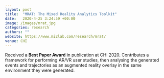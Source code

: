 ```yaml
---
layout: post
title:  "MRAT: The Mixed Reality Analytics Toolkit"
date:   2020-4-25 3:24:59 +00:00
image: /images/mrat.jpg
categories: research
authors: ""
website: https://www.mi2lab.com/research/mrat/
venue: CHI
---
```


Received a **Best Paper Award** in publication at CHI 2020. Contributes a framework for performing AR/VR user studies, then analysing the generated events and trajectories as an augmented reality overlay in the same environment they were generated.
